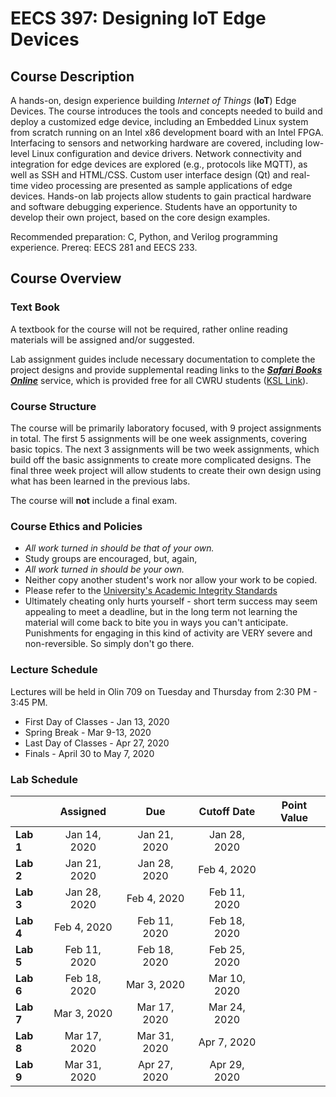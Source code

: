 # EECS 397: Designing IoT Edge Devices

## Course Description


A hands-on, design experience building _Internet of Things_ (**IoT**) Edge Devices. The course introduces the tools and concepts needed to build and deploy a customized edge device, including an Embedded Linux system from scratch running on an Intel x86 development board with an Intel FPGA.  Interfacing to sensors and networking hardware are covered, including low-level Linux configuration and device drivers.  Network connectivity and integration for edge devices are explored (e.g., protocols like MQTT), as well as SSH and HTML/CSS. Custom user interface design (Qt) and real-time video processing are presented as sample applications of edge devices.  Hands-on lab projects allow students to gain practical hardware and software debugging experience. Students have an opportunity to develop their own project, based on the core design examples.

Recommended preparation: C, Python, and Verilog programming experience. Prereq: EECS 281 and EECS 233.  


## Course Overview


### Text Book

A textbook for the course will not be required, rather online reading materials will be assigned and/or suggested.

Lab assignment guides include necessary documentation to complete the project designs and provide supplemental reading links to the ***[Safari Books Online](https://learning.oreilly.com/home/)*** service, which is provided free for all CWRU students ([KSL Link](https://safarijv.auth0.com/authorize?client_id=UtNi1m1IRXgzYFIwZrhSxell9EDRaL2v&response_type=code&redirect_uri=https%3A%2F%2Flearning.oreilly.com%2Fcomplete%2Fauth0%2Doauth2%2F&state=/home/&connection=case-western-reserve-university)). 


### Course Structure

The course will be primarily laboratory focused, with 9 project assignments in total.  The first 5 assignments will be one week assignments, covering basic topics.  The next 3 assignments will be two week assignments, which build off the basic assignments to create more complicated designs.  The final three week project will allow students to create their own design using what has been learned in the previous labs.

The course will **not** include a final exam.

### Course Ethics and Policies

* _All work turned in should be that of your own._
* Study groups are encouraged, but, again,
* _All work turned in should be your own._
* Neither copy another student's work nor allow your work to be copied.
* Please refer to the [University's Academic Integrity Standards](http://www.case.edu/provost/ugstudies/acintegrity.htm)
* Ultimately cheating only hurts yourself - short term success may seem appealing to meet a deadline, but in the long term not learning the material will come back to bite you in ways you can't anticipate.   Punishments for engaging in this kind of activity are VERY severe and non-reversible.  So simply don't go there.


### Lecture Schedule

Lectures will be held in Olin 709 on Tuesday and Thursday from 2:30 PM - 3:45 PM.

* First Day of Classes - Jan 13, 2020
* Spring Break - Mar 9-13, 2020
* Last Day of Classes - Apr 27, 2020
* Finals - April 30 to May 7, 2020


### Lab Schedule

|            |   Assigned   |      Due     |  Cutoff Date |  Point Value |
|------------|:------------:|:------------:|:------------:|:------------:|
| **Lab 1**  | Jan 14, 2020 | Jan 21, 2020 | Jan 28, 2020 |   |
| **Lab 2**  | Jan 21, 2020 | Jan 28, 2020 | Feb  4, 2020 |   |
| **Lab 3**  | Jan 28, 2020 | Feb  4, 2020 | Feb 11, 2020 |   |
| **Lab 4**  | Feb  4, 2020 | Feb 11, 2020 | Feb 18, 2020 |   |
| **Lab 5**  | Feb 11, 2020 | Feb 18, 2020 | Feb 25, 2020 |   |
| **Lab 6**  | Feb 18, 2020 | Mar  3, 2020 | Mar 10, 2020 |   |
| **Lab 7**  | Mar  3, 2020 | Mar 17, 2020 | Mar 24, 2020 |   |
| **Lab 8**  | Mar 17, 2020 | Mar 31, 2020 | Apr  7, 2020 |   |
| **Lab 9**  | Mar 31, 2020 | Apr 27, 2020 | Apr 29, 2020 |   |
